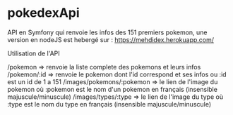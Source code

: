 # pokedexApi
API en Symfony qui renvoie les infos des 151 premiers pokemon, une version en nodeJS est hebergé sur : https://mehdidex.herokuapp.com/


Utilisation de l'API

/pokemon  => renvoie la liste complete des pokemons et leurs infos
/pokemon/:id => renvoie le pokemon dont l'id correspond et ses infos ou :id est un id de 1 a 151
/images/pokemons/:pokemon => le lien de l'image du pokemon où :pokemon est le nom d'un pokemon en français (insensible majuscule/minuscule)
/images/types/:type => le lien de l'image du type où :type est le nom du type en français (insensible majuscule/minuscule)
